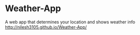 # Weather-App
A web app that determines your location and shows weather info
http://nilesh3105.github.io/Weather-App/
